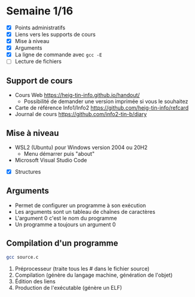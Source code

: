 # Semaine 1/16

- [x] Points administratifs
- [x] Liens vers les supports de cours
- [x] Mise à niveau
- [x] Arguments
- [x] La ligne de commande avec `gcc -E`
- [ ] Lecture de fichiers

## Support de cours

- Cours Web https://heig-tin-info.github.io/handout/
  - Possibilité de demander une version imprimée si vous le souhaitez
- Carte de référence Info1/Info2 https://github.com/heig-tin-info/refcard
- Journal de cours https://github.com/info2-tin-b/diary

## Mise à niveau

- WSL2 (Ubuntu) pour Windows version 2004 ou 20H2
  - Menu démarrer puis "about"
- Microsoft Visual Studio Code

- [x] Structures

## Arguments

- Permet de configurer un programme à son exécution
- Les arguments sont un tableau de chaînes de caractères
- L'argument 0 c'est le nom du programme
- Un programme a toujours un argument 0

## Compilation d'un programme

```sh
gcc source.c
```

1. Préprocesseur (traite tous les # dans le fichier source)
2. Compilation (génère du langage machine, génération de l'objet)
3. Édition des liens
4. Production de l'exécutable (génère un ELF)

